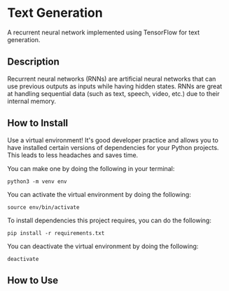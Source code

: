 # Text Generation

A recurrent neural network implemented using TensorFlow for text generation.

## Description

Recurrent neural networks (RNNs) are artificial neural networks that can use previous outputs as inputs while having hidden states. RNNs are great at handling sequential data (such as text, speech, video, etc.) due to their internal memory.

## How to Install

Use a virtual environment! It's good developer practice and allows you to have installed certain versions of dependencies for your Python projects. This leads to less headaches and saves time.

You can make one by doing the following in your terminal:

```shell
python3 -m venv env
```

You can activate the virtual environment by doing the following:

```shell
source env/bin/activate
```

To install dependencies this project requires, you can do the following:

```shell
pip install -r requirements.txt
```

You can deactivate the virtual environment by doing the following:

```shell
deactivate
```

## How to Use
